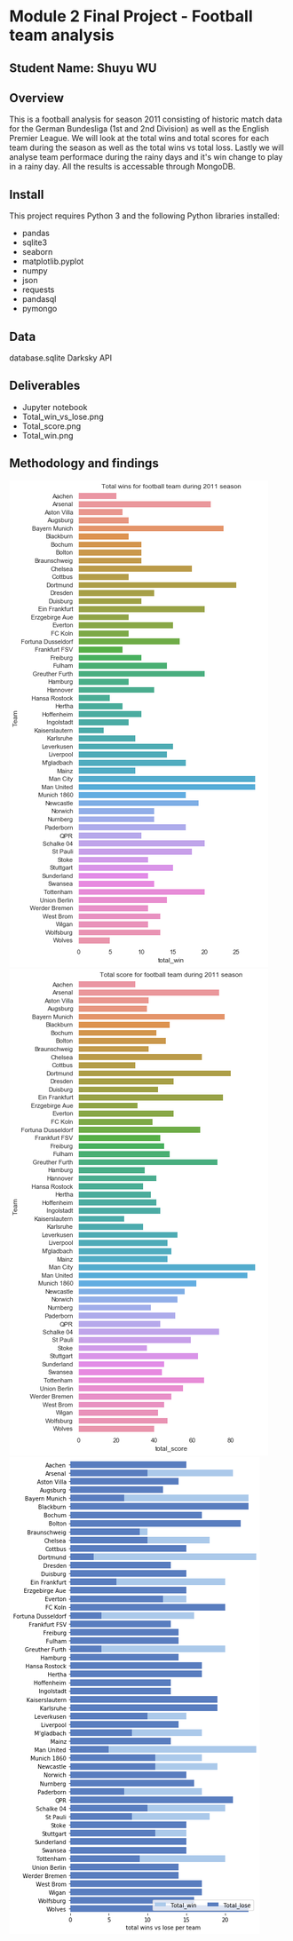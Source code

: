 # Module 2 Final Project - Football team analysis

## Student Name: Shuyu WU

## Overview
This is a football analysis for season 2011 consisting of historic match data for the German Bundesliga (1st and 2nd Division) as well as the English Premier League. We will look at the total wins and total scores for each team during the season as well as the total wins vs total loss. Lastly we will analyse team performace during the rainy days and it's win change to play in a rainy day. All the results is accessable through MongoDB.

## Install
This project requires Python 3 and the following Python libraries installed:
- pandas
- sqlite3
- seaborn
- matplotlib.pyplot
- numpy
- json
- requests
- pandasql
- pymongo

## Data
database.sqlite
Darksky API

## Deliverables
- Jupyter notebook
- Total_win_vs_lose.png
- Total_score.png
- Total_win.png

## Methodology and findings
<img src="football_analysis/total_win.png" />
<img src="football_analysis/total_score.png" />
<img src="football_analysis/Total_win_vs_lose.png" />